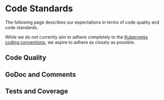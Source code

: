 # Code Standards

The following page describes our expectations in terms of code quality and code standards.

While we do not currently aim to adhere completely to the [Kubernetes coding conventions](https://github.com/kubernetes/community/blob/master/contributors/devel/coding-conventions.md),
we aspire to adhere as closely as possible.

## Code Quality

## GoDoc and Comments

## Tests and Coverage
